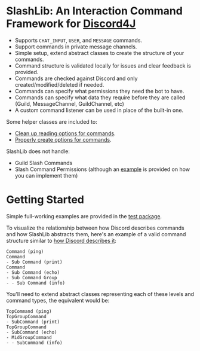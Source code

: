 # SlashLib: An Interaction Command Framework for [Discord4J](https://github.com/Discord4J/Discord4J)
- Supports `CHAT_INPUT`, `USER`, and `MESSAGE` commands.
- Support commands in private message channels.
- Simple setup, extend abstract classes to create the structure of your commands.
- Command structure is validated locally for issues and clear feedback is provided.
- Commands are checked against Discord and only created/modified/deleted if needed.
- Commands can specify what permissions they need the bot to have.
- Commands can specify what data they require before they are called (Guild, MessageChannel, GuildChannel, etc)
- A custom command listener can be used in place of the built-in one.
  
Some helper classes are included to:
- [Clean up reading options for commands](https://github.com/HunHage/SlashLib/blob/master/src/main/java/net/exploitables/slashlib/utility/OptionsList.java).
- [Properly create options for commands](https://github.com/HunHage/SlashLib/blob/master/src/main/java/net/exploitables/slashlib/utility/OptionBuilder.java).

SlashLib does not handle:
- Guild Slash Commands
- Slash Command Permissions (although an [example](https://github.com/HunHage/SlashLib/blob/master/src/test/java/net/exploitables/slashlib/examples/ExamplePermissionUsage.java) is provided on how you can implement them)

# Getting Started
Simple full-working examples are provided in the [test package](https://github.com/HunHage/SlashLib/tree/master/src/test/java/net/exploitables/slashlib).

To visualize the relationship between how Discord describes commands and how SlashLib abstracts them, here's an example of a valid command structure similar to [how Discord describes it](https://discord.com/developers/docs/interactions/slash-commands#nested-subcommands-and-groups): 
```
Command (ping)
Command
- Sub Command (print)
Command
- Sub Command (echo)
- Sub Command Group
- - Sub Command (info)
```

You'll need to extend abstract classes representing each of these levels and command types, the equivalent would be:
```
TopCommand (ping)
TopGroupCommand
- SubCommand (print)
TopGroupCommand
- SubCommand (echo)
- MidGroupCommand
- - SubCommand (info)
```
